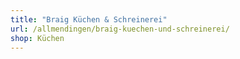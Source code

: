 ```yaml
---
title: "Braig Küchen & Schreinerei"
url: /allmendingen/braig-kuechen-und-schreinerei/
shop: Küchen
---
```

